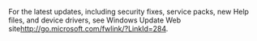 <Token xmlns:xlink="http://www.w3.org/1999/xlink">For the latest updates, including security fixes, service packs, new Help files, and device drivers, see <externalLink xmlns="http://ddue.schemas.microsoft.com/authoring/2003/5"><linkText>Windows Update Web site</linkText><linkUri>http://go.microsoft.com/fwlink/?LinkId=284</linkUri></externalLink>.</Token>
